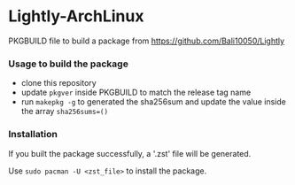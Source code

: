 # Lightly-ArchLinux
PKGBUILD file to build a package from https://github.com/Bali10050/Lightly

### Usage to build the package

- clone this repository
- update `pkgver` inside PKGBUILD to match the release tag name
- run `makepkg -g` to generated the sha256sum and update the value inside the array `sha256sums=()`

### Installation

If you built the package successfully, a '.zst' file will be generated.

Use `sudo pacman -U <zst_file>` to install the package.
